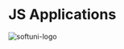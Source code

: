 # JS Applications
![softuni-logo](https://user-images.githubusercontent.com/37114087/41458844-6a45e3e0-7090-11e8-81da-e0f1f4385049.png) </br>